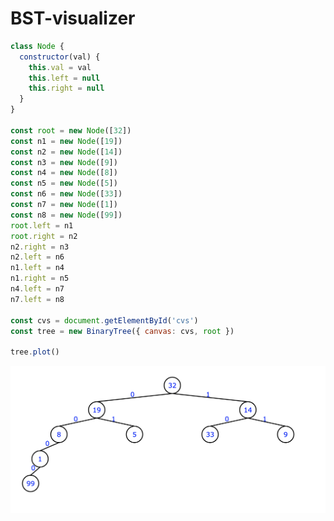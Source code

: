 # BST-visualizer

```js
class Node {
  constructor(val) {
    this.val = val
    this.left = null
    this.right = null
  }
}

const root = new Node([32])
const n1 = new Node([19])
const n2 = new Node([14])
const n3 = new Node([9])
const n4 = new Node([8])
const n5 = new Node([5])
const n6 = new Node([33])
const n7 = new Node([1])
const n8 = new Node([99])
root.left = n1
root.right = n2
n2.right = n3
n2.left = n6
n1.left = n4
n1.right = n5
n4.left = n7
n7.left = n8

const cvs = document.getElementById('cvs')
const tree = new BinaryTree({ canvas: cvs, root })

tree.plot()
```

![example](https://github.com/everthis/BST-visualizer/blob/master/example.png 'example')
